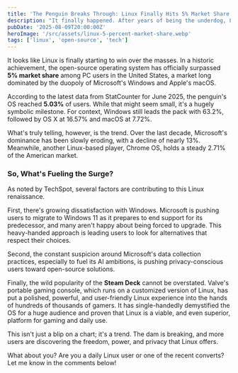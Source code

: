 ```yaml
---
title: 'The Penguin Breaks Through: Linux Finally Hits 5% Market Share in the US'
description: "It finally happened. After years of being the underdog, Linux has surpassed 5% market share in the US. Let's dive into why this is a huge deal and what's fueling the penguin's ascent."
pubDate: '2025-08-09T20:00:00Z'
heroImage: '/src/assets/linux-5-percent-market-share.webp'
tags: ['linux', 'open-source', 'tech']
---
```


It looks like Linux is finally starting to win over the masses. In a historic achievement, the open-source operating system has officially surpassed **5% market share** among PC users in the United States, a market long dominated by the duopoly of Microsoft's Windows and Apple's macOS.

According to the latest data from StatCounter for June 2025, the penguin's OS reached **5.03%** of users. While that might seem small, it's a hugely symbolic milestone. For context, Windows still leads the pack with 63.2%, followed by OS X at 16.57% and macOS at 7.72%.

What's truly telling, however, is the trend. Over the last decade, Microsoft's dominance has been slowly eroding, with a decline of nearly 13%. Meanwhile, another Linux-based player, Chrome OS, holds a steady 2.71% of the American market.

### So, What's Fueling the Surge?

As noted by TechSpot, several factors are contributing to this Linux renaissance.

First, there's growing dissatisfaction with Windows. Microsoft is pushing users to migrate to Windows 11 as it prepares to end support for its predecessor, and many aren't happy about being forced to upgrade. This heavy-handed approach is leading users to look for alternatives that respect their choices.

Second, the constant suspicion around Microsoft's data collection practices, especially to fuel its AI ambitions, is pushing privacy-conscious users toward open-source solutions.

Finally, the wild popularity of the **Steam Deck** cannot be overstated. Valve's portable gaming console, which runs on a customized version of Linux, has put a polished, powerful, and user-friendly Linux experience into the hands of hundreds of thousands of gamers. It has single-handedly demystified the OS for a huge audience and proven that Linux is a viable, and even superior, platform for gaming and daily use.

This isn't just a blip on a chart; it's a trend. The dam is breaking, and more users are discovering the freedom, power, and privacy that Linux offers.

What about you? Are you a daily Linux user or one of the recent converts? Let me know in the comments below!
